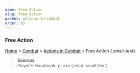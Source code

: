 ```yaml
---
name: Free Action
slug: free-action
parent: actions-in-combat
order: 03
---
```

### Free Action
[Home](dm-operations-center) > [Combat](combat) > [Actions in Combat](actions-in-combat) > Free Action {.small-text}

> **Sources** <br/>
> Player's Handbook, p. xxx
{.read .small-text}